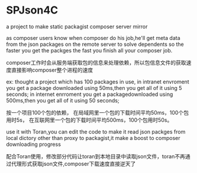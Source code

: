 # SPJson4C
a project to make static packagist composer server mirror 


as composer users know when composer do his job,he'll get meta data from the json packages on the remote server to solve dependents
so the faster you get the packges the fast you finish all your composer job.

composer工作时会从服务端获取包的信息来处理依赖，所以包信息文件的获取速度直接影响composer整个进程的速度


ex: thought a project which has 100 packages in use,
in intranet envroment you get a package downloaded using 50ms,then you get all of it using 5 seconds;
in internet enrroment you get a packagedownloaded using 500ms,then you get all of it using 50 seconds;

按一个项目100个包的依赖，
在局域网里一个包的下载时间平均50ms，100个包用时5s，
在互联网里一个包的下载时间平均500ms，100个包用时50s。


use it with Toran,you can edit the code to make it read json packges from local dictory other than proxy to packagist,it make a boost to composer downloading progress

配合Toran使用，修改部分代码让toran到本地目录中读取json文件，toran不再通过代理形式获取json文件,composer下载速度直接逆天了

